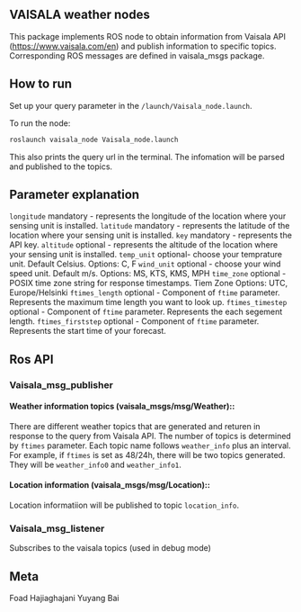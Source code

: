 ## VAISALA weather nodes

This package implements ROS node to obtain information from Vaisala API (https://www.vaisala.com/en) and publish information to specific topics. Corresponding ROS messages are defined in vaisala_msgs package.

## How to run
Set up your query parameter in the `/launch/Vaisala_node.launch`.

To run the node:
```sh
roslaunch vaisala_node Vaisala_node.launch 
```
This also prints the query url in the terminal. The infomation will be parsed and published to the topics.

## Parameter explanation

`longitude`		mandatory -	represents the longitude of the location where your sensing unit is installed.
`latitude`		mandatory	- represents the latitude of the location where your sensing unit is installed.
`key`			mandatory	- represents the API key.
`altitude`		optional -	represents the altitude of the location where your sensing unit is installed.
`temp_unit`		optional- choose your temprature unit. Default Celsius.	Options: C, F
`wind_unit`		optional -	choose your wind speed unit. Default m/s.	Options: MS, KTS, KMS, MPH
`time_zone`		optional -	POSIX time zone string for response timestamps.	Tiem Zone Options: UTC, Europe/Helsinki
`ftimes_length`		optional - Component of `ftime` parameter. Represents the maximum time length you want to look up.
`ftimes_timestep`	optional	- Component of `ftime` parameter. Represents the each segement length.
`ftimes_firststep`	optional	- Component of `ftime` parameter. Represents the start time of your forecast.


## Ros API

### Vaisala_msg_publisher
#### Weather information topics (vaisala_msgs/msg/Weather)::
There are different weather topics that are generated and returen in response to the query from Vaisala API. The number of topics is determined by `ftimes` parameter. Each topic name follows `weather_info` plus an interval. For example, if `ftimes` is set as 48/24h, there will be two topics generated. They will be `weather_info0` and `weather_info1`.

#### Location information (vaisala_msgs/msg/Location)::
Location informatiion will be published to topic `location_info`.

### Vaisala_msg_listener
Subscribes to the vaisala topics (used in debug mode)

## Meta
Foad Hajiaghajani 
Yuyang Bai




